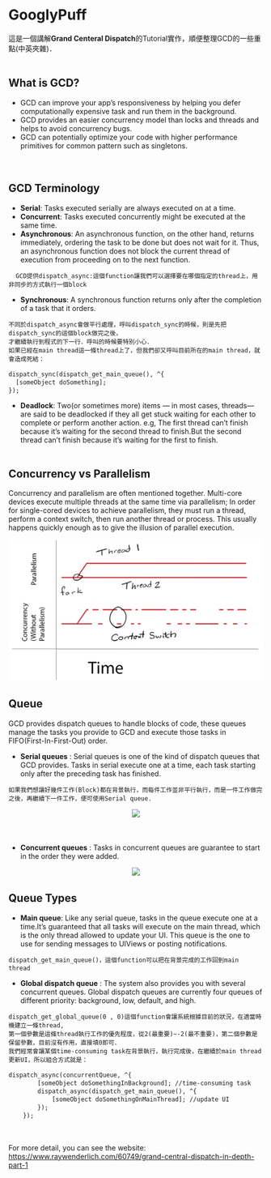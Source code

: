 # GooglyPuff
這是一個講解**Grand Centeral Dispatch**的Tutorial實作，順便整理GCD的一些重點(中英夾雜)．
<br></br>
## **What is GCD?**  
* GCD can improve your app’s responsiveness by helping you defer computationally expensive task and run them in the background.  
* GCD provides an easier concurrency model than locks and threads and helps to avoid concurrency bugs.  
* GCD can potentially optimize your code with higher performance primitives for common pattern such as singletons.  
<br></br>
## **GCD Terminology**  
* **Serial**: Tasks executed serially are always executed on at a time.  
* **Concurrent**: Tasks executed concurrently might be executed at the same time.  
* **Asynchronous**: An asynchronous function, on the other hand, returns immediately, ordering the task to be done but does not wait for it. Thus, an asynchronous function does not block the current thread of execution from proceeding on to the next function.   
```short explan
  GCD提供dispatch_async:這個function讓我們可以選擇要在哪個指定的thread上，用非同步的方式執行一個block
```
* **Synchronous**: A synchronous function returns only after the completion of a task that it orders.  
```code
不同於dispatch_async會做平行處理，呼叫dispatch_sync的時候，則是先把dispatch_sync的這個block做完之後，
才繼續執行到程式的下一行．呼叫的時候要特別小心．  
如果已經在main thread這一條thread上了，但我們卻又呼叫目前所在的main thread，就會造成死結：  
```
```code
dispatch_sync(dispatch_get_main_queue(), ^{
  [someObject doSomething];
});
```

* **Deadlock**: Two(or sometimes more) items — in most cases, threads—are said to be deadlocked if they all get stuck waiting for each other to complete or perform another action. 
e.g, The first thread can’t finish because it’s waiting for the second thread to finish.But the second thread can’t finish because it’s waiting for the first to finish.
<br></br>
## **Concurrency vs Parallelism**
Concurrency and parallelism are often mentioned together. Multi-core devices execute multiple threads at the same time via parallelism;
In order for single-cored devices to achieve parallelism, they must run a thread, perform a context switch, then run another thread or process. This usually happens quickly enough as to give the illusion of parallel execution.
<div align="center">
  <img src="https://github.com/jhsiao21/GooglyPuff/blob/master/concurrencyVSparallelism.jpg"> 
  </div>
  
## **Queue**
GCD provides dispatch queues to handle blocks of code, these queues manage the tasks you provide to GCD and execute those tasks in FIFO(First-In-First-Out) order. 

* **Serial queues** : Serial queues is one of the kind of dispatch queues that GCD provides. Tasks in serial execute one at a time, each task starting only after the preceding task has finished.
```short explan
如果我們想讓好幾件工作(Block)都在背景執行，而每件工作並非平行執行，而是一件工作做完之後，再繼續下一件工作，便可使用Serial queue.
``````
<div align="center">
  <img src="https://github.com/jhsiao21/GooglyPuff/blob/master/serialqueue.jpg"> 
</div>
<br></br>

* **Concurrent queues** : Tasks in concurrent queues are guarantee to start in the order they were added.
<div align="center">
  <img src="https://github.com/jhsiao21/GooglyPuff/blob/master/concurrent.jpg"> 
</div>

## **Queue Types**
* **Main queue**: Like any serial queue, tasks in the queue execute one at a time.It’s guaranteed that all tasks will execute on the main thread, which is the only thread allowed to update your UI. This queue is the one to use for sending messages to UIViews or posting notifications.
```short explan
dispatch_get_main_queue()，這個function可以把在背景完成的工作回到main thread
```
  
* **Global dispatch queue** : The system also provides you with several concurrent queues. Global dispatch queues are currently four queues of different priority: background, low, default, and high.
```short explan
dispatch_get_global_queue(0 , 0)這個function會讓系統根據目前的狀況，在適當時機建立一條thread,
第一個參數是這條thread執行工作的優先程度，從2(最重要)~-2(最不重要)，第二個參數是保留參數，目前沒有作用，直接填0即可． 
我們經常會讓某個time-consuming task在背景執行，執行完成後，在繼續於main thread更新UI，所以組合方式就是：
```

```code
dispatch_async(concurrentQueue, ^{
        [someObject doSomethingInBackground]; //time-consuming task
        dispatch_async(dispatch_get_main_queue(), ^{
            [someObject doSomethingOnMainThread]; //update UI
        });
    });
```
<br></br>
For more detail, you can see the website:  
https://www.raywenderlich.com/60749/grand-central-dispatch-in-depth-part-1


 
